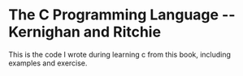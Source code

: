 # The C Programming Language -- Kernighan and Ritchie

This is the code I wrote during learning c from this book, including examples and exercise.
